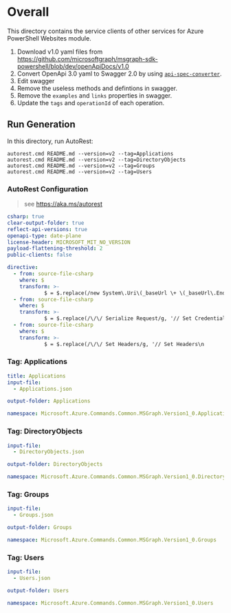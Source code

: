 # Overall
This directory contains the service clients of other services for Azure PowerShell Websites module.
1. Download v1.0 yaml files from https://github.com/microsoftgraph/msgraph-sdk-powershell/blob/dev/openApiDocs/v1.0
1. Convert OpenApi 3.0 yaml to Swagger 2.0 by using [`api-spec-converter`](https://www.npmjs.com/package/api-spec-converter).
1. Edit swagger
  1. Remove the useless methods and defintions in swagger.
  1. Remove the `examples` and `links` properties in swagger.
  1. Update the `tags` and `operationId` of each operation.

## Run Generation
In this directory, run AutoRest:
```
autorest.cmd README.md --version=v2 --tag=Applications
autorest.cmd README.md --version=v2 --tag=DirectoryObjects
autorest.cmd README.md --version=v2 --tag=Groups
autorest.cmd README.md --version=v2 --tag=Users
```

### AutoRest Configuration
> see https://aka.ms/autorest

``` yaml
csharp: true
clear-output-folder: true
reflect-api-versions: true
openapi-type: date-plane
license-header: MICROSOFT_MIT_NO_VERSION
payload-flattening-threshold: 2
public-clients: false

directive:
  - from: source-file-csharp
    where: $
    transform: >-
            $ = $.replace(/new System\.Uri\(_baseUrl \+ \(_baseUrl\.EndsWith\("\/"\) \? "" : "\/"\)\)/g, 'new System.Uri(_baseUrl + (_baseUrl.EndsWith("/") ? "" : "/") + Client.ApiVersion + "/")')
  - from: source-file-csharp
    where: $
    transform: >-
            $ = $.replace(/\/\/ Serialize Request/g, '// Set Credentials\n            if (Client.Credentials != null)\n            {\n                cancellationToken.ThrowIfCancellationRequested();\n                await Client.Credentials.ProcessHttpRequestAsync(_httpRequest, cancellationToken).ConfigureAwait(false);\n            }\n\n            // Serialize Request')
  - from: source-file-csharp
    where: $
    transform: >-
            $ = $.replace(/\/\/ Set Headers/g, '// Set Headers\n            if (Client.GenerateClientRequestId != null && Client.GenerateClientRequestId.Value)\n            {\n                _httpRequest.Headers.TryAddWithoutValidation("x-ms-client-request-id", System.Guid.NewGuid().ToString());\n            }\n            if (Client.AcceptLanguage != null)\n            {\n                if (_httpRequest.Headers.Contains("accept-language"))\n                {\n                    _httpRequest.Headers.Remove("accept-language");\n                }\n                _httpRequest.Headers.TryAddWithoutValidation("accept-language", Client.AcceptLanguage);\n            }')
```


### Tag: Applications
``` yaml $(tag) == 'Applications'
title: Applications
input-file:
  - Applications.json

output-folder: Applications

namespace: Microsoft.Azure.Commands.Common.MSGraph.Version1_0.Applications
```

### Tag: DirectoryObjects
``` yaml $(tag) == 'DirectoryObjects'
input-file:
  - DirectoryObjects.json

output-folder: DirectoryObjects

namespace: Microsoft.Azure.Commands.Common.MSGraph.Version1_0.DirectoryObjects
```

### Tag: Groups
``` yaml $(tag) == 'Groups'
input-file:
  - Groups.json

output-folder: Groups

namespace: Microsoft.Azure.Commands.Common.MSGraph.Version1_0.Groups
```

### Tag: Users
``` yaml $(tag) == 'Users'
input-file:
  - Users.json

output-folder: Users

namespace: Microsoft.Azure.Commands.Common.MSGraph.Version1_0.Users
```